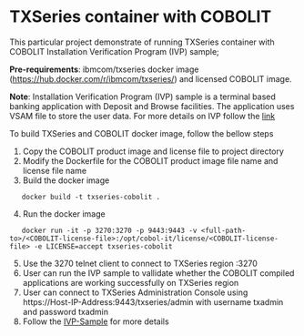 # TXSeries container with COBOLIT

This particular project demonstrate of running TXSeries container with COBOLIT Installation Verification Program (IVP) sample;

**Pre-requirements**: ibmcom/txseries docker image (https://hub.docker.com/r/ibmcom/txseries/) and licensed COBOLIT image. 

**Note**: Installation Verification Program (IVP) sample is a terminal based banking application with Deposit and Browse facilities. The application uses VSAM file to store the user data. For more details on IVP follow the [link](https://www.ibm.com/support/knowledgecenter/en/SSAL2T_9.1.0/com.ibm.cics.tx.doc/tasks/t_usg_tx_ivp_w_cobol.html)

To build TXSeries and COBOLIT docker image, follow the bellow steps

1. Copy the COBOLIT product image and license file to project directory
2. Modify the Dockerfile for the COBOLIT product image file name and license file name 
3. Build the docker image 
```
   docker build -t txseries-cobolit .
```
4. Run the docker image
```
   docker run -it -p 3270:3270 -p 9443:9443 -v <full-path-to>/<COBOLIT-license-file>:/opt/cobol-it/license/<COBOLIT-license-file> -e LICENSE=accept txseries-cobolit
```   
5. Use the 3270 telnet client to connect to TXSeries region <Host IP Address>:3270
6. User can run the IVP sample to vallidate whether the COBOLIT compiled applications are working successfully on TXSeries region
7. User can connect to TXSeries Administration Console using https://Host-IP-Address:9443/txseries/admin  with username txadmin and password txadmin
8. Follow the [IVP-Sample](https://www.ibm.com/support/knowledgecenter/en/SSAL2T_9.1.0/com.ibm.cics.tx.doc/tasks/t_usg_tx_ivp_w_cobol.html) for more details
